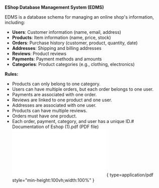 **EShop Database Management System (EDMS)**

EDMS is a database schema for managing an online shop's information, including:

* **Users**: Customer information (name, email, address)
* **Products**: Item information (name, price, stock)
* **Orders**: Purchase history (customer, product, quantity, date)
* **Addresses**: Shipping and billing addresses
* **Reviews**: Product reviews
* **Payments**: Payment methods and amounts
* **Categories**: Product categories (e.g., clothing, electronics)

**Rules:**

* Products can only belong to one category.
* Users can have multiple orders, but each order belongs to one user.
* Payments are associated with one order.
* Reviews are linked to one product and one user.
* Addresses are associated with one user.
* Products can have multiple reviews.
* Orders must have one product.
* Each order, payment, category, and user has a unique ID.# Documentation of Eshop (1).pdf (PDF file)
![Alt text](<./Documentation of Eshop (1).pdf>){ type=application/pdf style="min-height:100vh;width:100%" }